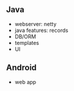 Java
----

- webserver: netty
- java features: records
- DB/ORM
- templates
- UI

Android
-------

- web app
